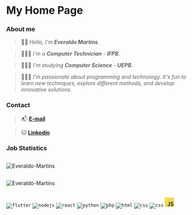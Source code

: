 # My Home Page

### About me

> 👋🏽 _Hello, I'm **Everaldo Martins**_.

> 👨🏽‍🎓 _I'm a **Computer Technician** - **IFPB**_.

> 👨🏽‍💻 _I'm studying **Computer Science** - **UEPB**_.

> 👨🏽‍💼 _I'm passionate about programming and technology. It's fun to learn new techniques, explore different methods, and develop innovative solutions._

### Contact

> 📬 **[E-mail](mailto:everaldoinfortecnico@gmail.com)**

> 🐱 **[Linkedin](https://www.linkedin.com/in/everaldo-martins-de-oliveira-214400b3)**

### Job Statistics
##

![Everaldo-Martins](https://github-readme-stats.vercel.app/api?username=Everaldo-Martins&show_icons=true&theme=transparent&hide_border=true)

##

![Everaldo-Martins](https://github-readme-stats.vercel.app/api/top-langs/?username=Everaldo-Martins&layout=donut&theme=transparent&hide_border=true)
    
##

<code><img height="25" alt="flutter" src="https://cdn.jsdelivr.net/gh/devicons/devicon@latest/icons/flutter/flutter-original.svg"/></code>
<code><img height="25" alt="nodejs" src="https://cdn.jsdelivr.net/gh/devicons/devicon@latest/icons/nodejs/nodejs-original.svg"/></code>
<code><img height="25" alt="react" src="https://cdn.jsdelivr.net/gh/devicons/devicon@latest/icons/react/react-original.svg"/></code>
<code><img height="25" alt="python" src="https://cdn.jsdelivr.net/gh/devicons/devicon@latest/icons/python/python-original.svg"/></code>
<code><img height="25" alt="php" src="https://cdn.jsdelivr.net/gh/devicons/devicon@latest/icons/php/php-original.svg"/></code>
<code><img height="25" alt="html" src="https://cdn.jsdelivr.net/gh/devicons/devicon@latest/icons/html5/html5-original.svg"/></code>
<code><img height="25" alt="css" src="https://cdn.jsdelivr.net/gh/devicons/devicon@latest/icons/css3/css3-original.svg"/></code>
<code><img height="25" alt="css" src="https://cdn.jsdelivr.net/gh/devicons/devicon@latest/icons/mongodb/mongodb-original-wordmark.svg"/></code>
<code><img height="25" alt="javascript" src="https://raw.githubusercontent.com/github/explore/80688e429a7d4ef2fca1e82350fe8e3517d3494d/topics/javascript/javascript.png"></code>
